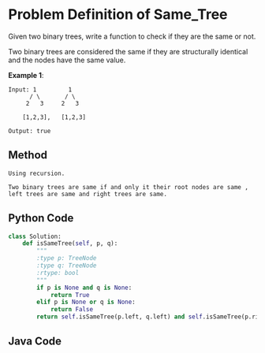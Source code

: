# Problem Definition of Same_Tree

Given two binary trees, write a function to check if they are the same or not.

Two binary trees are considered the same if they are structurally identical and the nodes have the same value.

**Example 1**:

    Input: 1         1
          / \       / \
         2   3     2   3

        [1,2,3],   [1,2,3]

    Output: true

## Method

    Using recursion.

    Two binary trees are same if and only it their root nodes are same , left trees are same and right trees are same.

## Python Code

```python
class Solution:
    def isSameTree(self, p, q):
        """
        :type p: TreeNode
        :type q: TreeNode
        :rtype: bool
        """
        if p is None and q is None:
            return True
        elif p is None or q is None:
            return False
        return self.isSameTree(p.left, q.left) and self.isSameTree(p.right, q.right) and p.val == q.val
```

## Java Code

```java

```